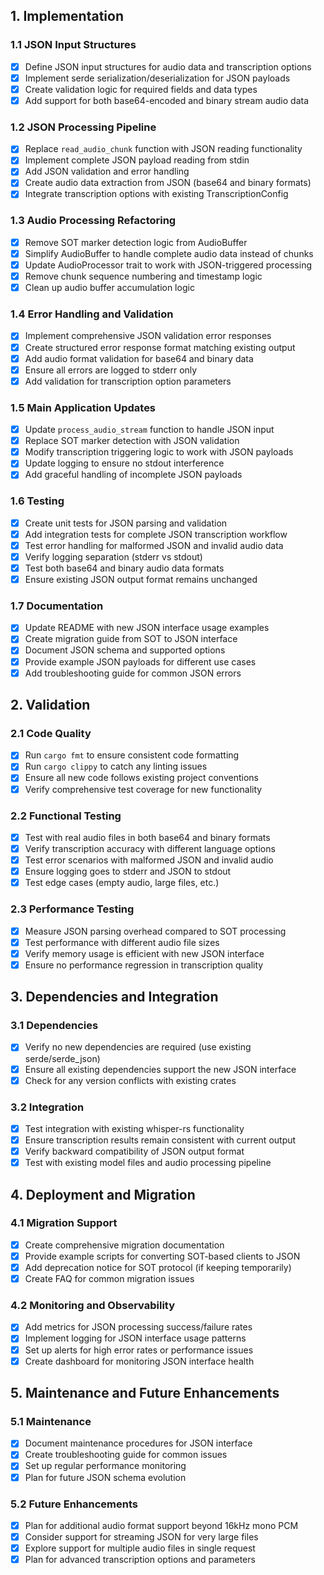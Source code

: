 ## 1. Implementation

### 1.1 JSON Input Structures
- [x] Define JSON input structures for audio data and transcription options
- [x] Implement serde serialization/deserialization for JSON payloads
- [x] Create validation logic for required fields and data types
- [x] Add support for both base64-encoded and binary stream audio data

### 1.2 JSON Processing Pipeline
- [x] Replace `read_audio_chunk` function with JSON reading functionality
- [x] Implement complete JSON payload reading from stdin
- [x] Add JSON validation and error handling
- [x] Create audio data extraction from JSON (base64 and binary formats)
- [x] Integrate transcription options with existing TranscriptionConfig

### 1.3 Audio Processing Refactoring
- [x] Remove SOT marker detection logic from AudioBuffer
- [x] Simplify AudioBuffer to handle complete audio data instead of chunks
- [x] Update AudioProcessor trait to work with JSON-triggered processing
- [x] Remove chunk sequence numbering and timestamp logic
- [x] Clean up audio buffer accumulation logic

### 1.4 Error Handling and Validation
- [x] Implement comprehensive JSON validation error responses
- [x] Create structured error response format matching existing output
- [x] Add audio format validation for base64 and binary data
- [x] Ensure all errors are logged to stderr only
- [x] Add validation for transcription option parameters

### 1.5 Main Application Updates
- [x] Update `process_audio_stream` function to handle JSON input
- [x] Replace SOT marker detection with JSON validation
- [x] Modify transcription triggering logic to work with JSON payloads
- [x] Update logging to ensure no stdout interference
- [x] Add graceful handling of incomplete JSON payloads

### 1.6 Testing
- [x] Create unit tests for JSON parsing and validation
- [x] Add integration tests for complete JSON transcription workflow
- [x] Test error handling for malformed JSON and invalid audio data
- [x] Verify logging separation (stderr vs stdout)
- [x] Test both base64 and binary audio data formats
- [x] Ensure existing JSON output format remains unchanged

### 1.7 Documentation
- [X] Update README with new JSON interface usage examples
- [X] Create migration guide from SOT to JSON interface
- [X] Document JSON schema and supported options
- [X] Provide example JSON payloads for different use cases
- [X] Add troubleshooting guide for common JSON errors

## 2. Validation

### 2.1 Code Quality
- [x] Run `cargo fmt` to ensure consistent code formatting
- [x] Run `cargo clippy` to catch any linting issues
- [x] Ensure all new code follows existing project conventions
- [x] Verify comprehensive test coverage for new functionality

### 2.2 Functional Testing
- [x] Test with real audio files in both base64 and binary formats
- [x] Verify transcription accuracy with different language options
- [x] Test error scenarios with malformed JSON and invalid audio
- [x] Ensure logging goes to stderr and JSON to stdout
- [x] Test edge cases (empty audio, large files, etc.)

### 2.3 Performance Testing
- [x] Measure JSON parsing overhead compared to SOT processing
- [x] Test performance with different audio file sizes
- [x] Verify memory usage is efficient with new JSON interface
- [x] Ensure no performance regression in transcription quality

## 3. Dependencies and Integration

### 3.1 Dependencies
- [x] Verify no new dependencies are required (use existing serde/serde_json)
- [x] Ensure all existing dependencies support the new JSON interface
- [x] Check for any version conflicts with existing crates

### 3.2 Integration
- [x] Test integration with existing whisper-rs functionality
- [x] Ensure transcription results remain consistent with current output
- [x] Verify backward compatibility of JSON output format
- [x] Test with existing model files and audio processing pipeline

## 4. Deployment and Migration

### 4.1 Migration Support
- [X] Create comprehensive migration documentation
- [X] Provide example scripts for converting SOT-based clients to JSON
- [X] Add deprecation notice for SOT protocol (if keeping temporarily)
- [X] Create FAQ for common migration issues

### 4.2 Monitoring and Observability
- [x] Add metrics for JSON processing success/failure rates
- [x] Implement logging for JSON interface usage patterns
- [x] Set up alerts for high error rates or performance issues
- [x] Create dashboard for monitoring JSON interface health

## 5. Maintenance and Future Enhancements

### 5.1 Maintenance
- [x] Document maintenance procedures for JSON interface
- [x] Create troubleshooting guide for common issues
- [x] Set up regular performance monitoring
- [x] Plan for future JSON schema evolution

### 5.2 Future Enhancements
- [X] Plan for additional audio format support beyond 16kHz mono PCM
- [X] Consider support for streaming JSON for very large files
- [X] Explore support for multiple audio files in single request
- [X] Plan for advanced transcription options and parameters